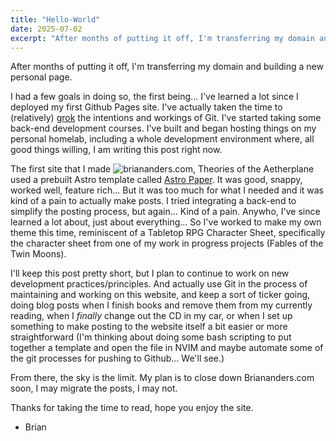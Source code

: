 ```yaml
---
title: "Hello-World"
date: 2025-07-02
excerpt: "After months of putting it off, I'm transferring my domain and building a new personal page."
---
```


After months of putting it off, I'm transferring my domain and building a new personal page.

I had a few goals in doing so, the first being... I've learned a lot since I deployed my first Github Pages site. I've actually taken the time to (relatively) [grok](https://en.wikipedia.org/wiki/Grok_(disambiguation)) the intentions and workings of Git. I've started taking some back-end development courses. I've built and began hosting things on my personal homelab, including a whole development environment where, all good things willing, I am writing this post right now.

The first site that I made ![briananders.com, Theories of the Aetherplane](/oldsite.png) used a prebuilt Astro template called [Astro Paper](https://github.com/satnaing/astro-paper). It was good, snappy, worked well, feature rich... But it was too much for what I needed and it was kind of a pain to actually make posts. I tried integrating a back-end to simplify the posting process, but again... Kind of a pain. Anywho, I've since learned a lot about, just about everything... So I've worked to make my own theme this time, reminiscent of a Tabletop RPG Character Sheet, specifically the character sheet from one of my work in progress projects (Fables of the Twin Moons).

I'll keep this post pretty short, but I plan to continue to work on new development practices/principles. And actually use Git in the process of maintaining and working on this website, and keep a sort of ticker going, doing blog posts when I finish books and remove them from my currently reading, when I *finally* change out the CD in my car, or when I set up something to make posting to the website itself a bit easier or more straightforward (I'm thinking about doing some bash scripting to put together a template and open the file in NVIM and maybe automate some of the git processes for pushing to Github... We'll see.)

From there, the sky is the limit. My plan is to close down Briananders.com soon, I may migrate the posts, I may not.

Thanks for taking the time to read, hope you enjoy the site.

- Brian
